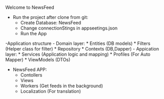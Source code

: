 Welcome to NewsFeed

- Run the project after clone from git:
	- Create Database: NewsFeed
	- Change connectionStings in appseetings.json
	- Run the App

-Application structure
	- Domain layer:
		* Entities (DB models)
		* Filters (Helper class for filter)
		* Repository 
		* Contexts (DB,Dapper)
	- Appication layer:
		* Services (Application logic and mapping)
		* Profiles (For Auto Mapper)
		* ViewModels (DTOs)
- NewsFeed APP:
	- Contollers
	- Views
	- Workers (Get feeds in the background)
	- Localization (For translation)


